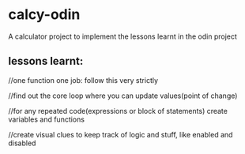 # calcy-odin
A calculator project to implement the lessons learnt in the odin project
## lessons learnt:
//one function one job: follow this very strictly

//find out the core loop where you can update values(point of change)

//for any repeated code(expressions or block of statements) create variables and functions

//create visual clues to keep track of logic and stuff, like enabled and disabled

